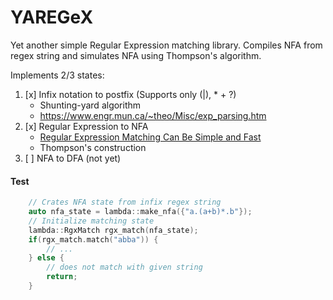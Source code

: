# YAREGeX
Yet another simple Regular Expression matching library. 
Compiles NFA from regex string and simulates NFA using Thompson's algorithm. 

Implements 2/3 states: 
1. [x] Infix notation to postfix (Supports only (|), * + ?)
    - Shunting-yard algorithm
    - https://www.engr.mun.ca/~theo/Misc/exp_parsing.htm
2. [x] Regular Expression to NFA
    - [Regular Expression Matching Can Be Simple and Fast](https://swtch.com/~rsc/regexp/regexp1.html)
    - Thompson's construction 
3. [ ] NFA to DFA (not yet)

#### Test
```cpp
    // Crates NFA state from infix regex string
    auto nfa_state = lambda::make_nfa({"a.(a+b)*.b"});
    // Initialize matching state 
    lambda::RgxMatch rgx_match(nfa_state);
    if(rgx_match.match("abba")) {
        // ...
    } else {
        // does not match with given string
        return;
    }
```
